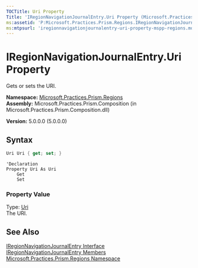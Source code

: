 ```yaml
---
TOCTitle: Uri Property
Title: 'IRegionNavigationJournalEntry.Uri Property (Microsoft.Practices.Prism.Regions)'
ms:assetid: 'P:Microsoft.Practices.Prism.Regions.IRegionNavigationJournalEntry.Uri'
ms:mtpsurl: 'iregionnavigationjournalentry-uri-property-mspp-regions.md'
---
```



# IRegionNavigationJournalEntry.Uri Property

Gets or sets the URI.

**Namespace:** [Microsoft.Practices.Prism.Regions](/patterns-practices/reference/mspp-regions-namespace)  
**Assembly:** Microsoft.Practices.Prism.Composition (in Microsoft.Practices.Prism.Composition.dll)

**Version:** 5.0.0.0 (5.0.0.0)

## Syntax

```C#
Uri Uri { get; set; }
```

```VB
'Declaration
Property Uri As Uri
	Get
	Set
```

### Property Value

Type: [Uri](http://msdn.microsoft.com/en-us/library/txt7706a)  
The URI.

## See Also

[IRegionNavigationJournalEntry Interface](/patterns-practices/reference/iregionnavigationjournalentry-interface-mspp-regions)  
[IRegionNavigationJournalEntry Members](/patterns-practices/reference/iregionnavigationjournalentry-members-mspp-regions)  
[Microsoft.Practices.Prism.Regions Namespace](/patterns-practices/reference/mspp-regions-namespace)
